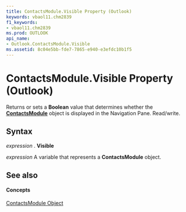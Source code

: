 ```yaml
---
title: ContactsModule.Visible Property (Outlook)
keywords: vbaol11.chm2839
f1_keywords:
- vbaol11.chm2839
ms.prod: OUTLOOK
api_name:
- Outlook.ContactsModule.Visible
ms.assetid: 8c04e5bb-fde7-7865-e940-e3efdc10b1f5
---
```



# ContactsModule.Visible Property (Outlook)

Returns or sets a  **Boolean** value that determines whether the **[ContactsModule](contactsmodule-object-outlook.md)** object is displayed in the Navigation Pane. Read/write.


## Syntax

 _expression_ . **Visible**

 _expression_ A variable that represents a **ContactsModule** object.


## See also


#### Concepts


[ContactsModule Object](contactsmodule-object-outlook.md)

